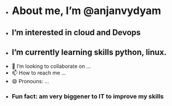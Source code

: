 - # About me, I’m @anjanvydyam
- ## I’m interested in cloud and Devops
- ## I’m currently learning skills python, linux.
- 💞️ I’m looking to collaborate on ...
- 📫 How to reach me ...
- 😄 Pronouns: ...
- ### Fun fact: am very biggener to IT to improve my skills

<!---
anjanvydyam/anjanvydyam is a ✨ special ✨ repository because its `README.md` (this file) appears on your GitHub profile.
You can click the Preview link to take a look at your changes.
--->
